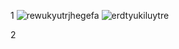 1
![rewukyutrjhegefa](https://user-images.githubusercontent.com/92918498/209028106-f8f5eb46-3bfc-440f-83d2-ce1e95b1178e.jpg)
![erdtyukiluytre](https://user-images.githubusercontent.com/92918498/209028138-9f2263f8-ff3e-44df-a0d2-35f069c7d6ce.jpg)

2
